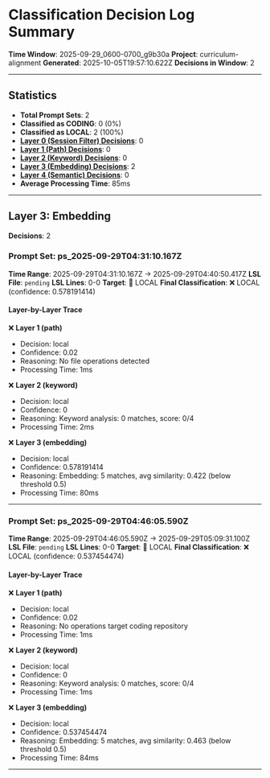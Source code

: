 # Classification Decision Log Summary

**Time Window**: 2025-09-29_0600-0700_g9b30a
**Project**: curriculum-alignment
**Generated**: 2025-10-05T19:57:10.622Z
**Decisions in Window**: 2

---

## Statistics

- **Total Prompt Sets**: 2
- **Classified as CODING**: 0 (0%)
- **Classified as LOCAL**: 2 (100%)
- **[Layer 0 (Session Filter) Decisions](#layer-0-session-filter)**: 0
- **[Layer 1 (Path) Decisions](#layer-1-path)**: 0
- **[Layer 2 (Keyword) Decisions](#layer-2-keyword)**: 0
- **[Layer 3 (Embedding) Decisions](#layer-3-embedding)**: 2
- **[Layer 4 (Semantic) Decisions](#layer-4-semantic)**: 0
- **Average Processing Time**: 85ms

---

## Layer 3: Embedding

**Decisions**: 2

### Prompt Set: ps_2025-09-29T04:31:10.167Z

**Time Range**: 2025-09-29T04:31:10.167Z → 2025-09-29T04:40:50.417Z
**LSL File**: `pending`
**LSL Lines**: 0-0
**Target**: 📍 LOCAL
**Final Classification**: ❌ LOCAL (confidence: 0.578191414)

#### Layer-by-Layer Trace

❌ **Layer 1 (path)**
- Decision: local
- Confidence: 0.02
- Reasoning: No file operations detected
- Processing Time: 1ms

❌ **Layer 2 (keyword)**
- Decision: local
- Confidence: 0
- Reasoning: Keyword analysis: 0 matches, score: 0/4
- Processing Time: 2ms

❌ **Layer 3 (embedding)**
- Decision: local
- Confidence: 0.578191414
- Reasoning: Embedding: 5 matches, avg similarity: 0.422 (below threshold 0.5)
- Processing Time: 80ms

---

### Prompt Set: ps_2025-09-29T04:46:05.590Z

**Time Range**: 2025-09-29T04:46:05.590Z → 2025-09-29T05:09:31.100Z
**LSL File**: `pending`
**LSL Lines**: 0-0
**Target**: 📍 LOCAL
**Final Classification**: ❌ LOCAL (confidence: 0.537454474)

#### Layer-by-Layer Trace

❌ **Layer 1 (path)**
- Decision: local
- Confidence: 0.02
- Reasoning: No operations target coding repository
- Processing Time: 1ms

❌ **Layer 2 (keyword)**
- Decision: local
- Confidence: 0
- Reasoning: Keyword analysis: 0 matches, score: 0/4
- Processing Time: 1ms

❌ **Layer 3 (embedding)**
- Decision: local
- Confidence: 0.537454474
- Reasoning: Embedding: 5 matches, avg similarity: 0.463 (below threshold 0.5)
- Processing Time: 84ms

---

